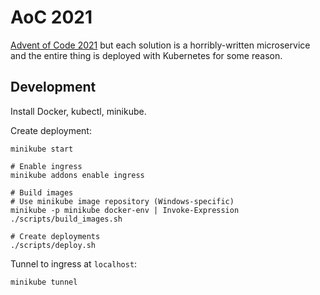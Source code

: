 # AoC 2021

[Advent of Code 2021](https://adventofcode.com/2021) but each solution is a horribly-written microservice
and the entire thing is deployed with Kubernetes for some reason.

## Development

Install Docker, kubectl, minikube.

Create deployment:
```
minikube start

# Enable ingress
minikube addons enable ingress

# Build images
# Use minikube image repository (Windows-specific)
minikube -p minikube docker-env | Invoke-Expression
./scripts/build_images.sh

# Create deployments
./scripts/deploy.sh
```

Tunnel to ingress at `localhost`:
```
minikube tunnel
```